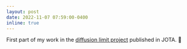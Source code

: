 ```yaml
---
layout: post
date: 2022-11-07 07:59:00-0400
inline: true
---
```

First part of my work in the [diffusion limit project](/projects/Diffusion_limit.md) published in JOTA.  :tada:
